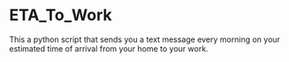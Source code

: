 # ETA_To_Work
This a python script that sends you a text message every morning on your estimated time of arrival from your home to your work.
